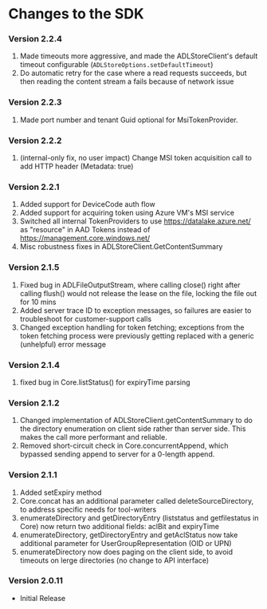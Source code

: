 # Changes to the SDK

### Version 2.2.4
1. Made timeouts more aggressive, and made the ADLStoreClient's default timeout configurable (`ADLStoreOptions.setDefaultTimeout`)
2. Do automatic retry for the case where a read requests succeeds, but then reading the content stream a fails because of network issue

### Version 2.2.3
1. Made port number and tenant Guid optional for MsiTokenProvider.

### Version 2.2.2
1. (internal-only fix, no user impact) Change MSI token acquisition call to add HTTP header (Metadata: true)

### Version 2.2.1
1. Added support for DeviceCode auth flow
2. Added support for acquiring token using Azure VM's MSI service
3. Switched all internal TokenProviders to use https://datalake.azure.net/ as "resource" in AAD Tokens instead of https://management.core.windows.net/
4. Misc robustness fixes in ADLStoreClient.GetContentSummary

### Version 2.1.5
1. Fixed bug in ADLFileOutputStream, where calling close() right after calling flush() would not release the lease on the file, locking the file out for 10 mins
2. Added server trace ID to exception messages, so failures are easier to troubleshoot for customer-support calls
3. Changed exception handling for token fetching; exceptions from the token fetching process were previously getting replaced with a generic (unhelpful) error message

### Version 2.1.4
1. fixed bug in Core.listStatus() for expiryTime parsing

### Version 2.1.2
1. Changed implementation of ADLStoreClient.getContentSummary to do the directory enumeration on client side rather than server side. This
makes the call more performant and reliable.
2. Removed short-circuit check in Core.concurrentAppend, which bypassed sending append to server for a 0-length append.

### Version 2.1.1
1. Added setExpiry method
2. Core.concat has an additional parameter called deleteSourceDirectory, to address specific needs for tool-writers
3. enumerateDirectory and getDirectoryEntry (liststatus and getfilestatus in Core) now return two additional fields: aclBit and expiryTime
4. enumerateDirectory, getDirectoryEntry and getAclStatus now take additional parameter for UserGroupRepresentation (OID or UPN)
5. enumerateDirectory now does paging on the client side, to avoid timeouts on lerge directories (no change to API interface)

### Version 2.0.11
- Initial Release


